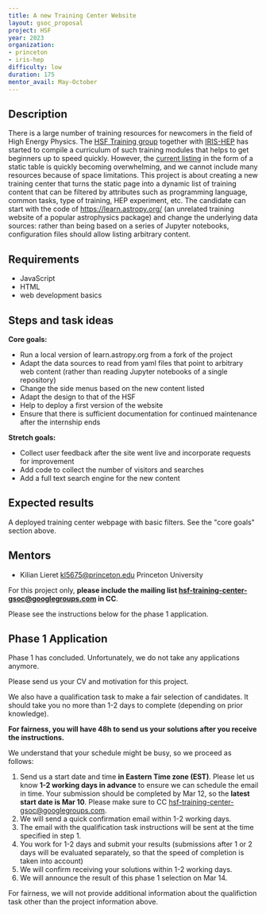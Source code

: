 ```yaml
---
title: A new Training Center Website
layout: gsoc_proposal
project: HSF
year: 2023
organization:
- princeton
- iris-hep
difficulty: low
duration: 175
mentor_avail: May-October
---
```


## Description

There is a large number of training resources for newcomers in the field of High Energy Physics. The [HSF Training group](https://hepsoftwarefoundation.org/workinggroups/training.html) together with [IRIS-HEP](https://iris-hep.org/) has started to compile a curriculum of such training modules that helps to get beginners up to speed quickly. However, the [current listing](https://hepsoftwarefoundation.org/training/curriculum.html) in the form of a static table is quickly becoming overwhelming, and we cannot include many resources because of space limitations.
This project is about creating a new training center that turns the static page into a dynamic list of training content that can be filtered by attributes such as programming language, common tasks, type of training, HEP experiment, etc. The candidate can start with the code of <https://learn.astropy.org/> (an unrelated training website of a popular astrophysics package) and change the underlying data sources: rather than being based on a series of Jupyter notebooks, configuration files should allow listing arbitrary content.

## Requirements

* JavaScript
* HTML
* web development basics

## Steps and task ideas

**Core goals:**

* Run a local version of learn.astropy.org from a fork of the project
* Adapt the data sources to read from yaml files that point to arbitrary web content (rather than reading Jupyter notebooks of a single repository)
* Change the side menus based on the new content listed
* Adapt the design to that of the HSF
* Help to deploy a first version of the website
* Ensure that there is sufficient documentation for continued maintenance after the internship ends

**Stretch goals:**

* Collect user feedback after the site went live and incorporate requests for improvement
* Add code to collect the number of visitors and searches
* Add a full text search engine for the new content

## Expected results

A deployed training center webpage with basic filters. See the "core goals" section above.

## Mentors

* Kilian Lieret [kl5675@princeton.edu](mailto:kl5675@princeton.edu) Princeton University

For this project only, **please include the mailing list [hsf-training-center-gsoc@googlegroups.com](mailto:hsf-training-center-gsoc@googlegroups.com) in CC**.

Please see the instructions below for the phase 1 application.

## Phase 1 Application

<div class="alert alert-warning" role="alert">
  Phase 1 has concluded. Unfortunately, we do not take any applications anymore.
</div>

Please send us your CV and motivation for this project.

We also have a qualification task to make a fair selection of candidates. It should take you no more than 1-2 days to complete (depending on prior knowledge).

**For fairness, you will have 48h to send us your solutions after you receive the instructions.**

We understand that your schedule might be busy, so we proceed as follows:

1. Send us a start date and time **in Eastern Time zone (EST)**. Please let us know **1-2 working days in advance** to ensure we can schedule the email in time. Your submission should be completed by Mar 12, so the **latest start date is Mar 10**. Please make sure to CC hsf-training-center-gsoc@googlegroups.com.
2. We will send a quick confirmation email within 1-2 working days.
3. The email with the qualification task instructions will be sent at the time specified in step 1.
4. You work for 1-2 days and submit your results (submissions after 1 or 2 days will be evaluated separately, so that the speed of completion is taken into account)
5. We will confirm receiving your solutions within 1-2 working days.
6. We will announce the result of this phase 1 selection on Mar 14.

For fairness, we will not provide additional information about the qualifiction task other than the project information above.
